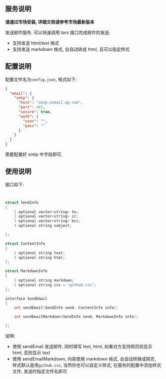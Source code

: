 ## 服务说明

**请通过市场安装, 详细文档请参考市场最新版本**

发送邮件服务. 可以快速调用 tars 接口完成邮件的发送.

- 支持发送 html/text 格式
- 支持发送 markdown 格式, 会自动转成 html, 且可以指定样式

## 配置说明

配置文件名为`config.json`, 格式如下:

```json
{
  "email": {
    "smtp": {
      "host": "smtp.exmail.qq.com",
      "port": 465,
      "secure": true,
      "auth": {
        "user": "",
        "pass": ""
      }
    }
  }
}
```

需要配置好 smtp 中字段即可.

## 使用说明

接口如下:

```c++


struct SendInfo
{
    1 optional vector<string> to;
    2 optional vector<string> cc;
    3 optional vector<string> bcc;
    4 optional string subject;

};

struct ContentInfo
{
    1 optional string text;
    2 optional string html;
};

struct MarkdownInfo
{
    1 optional string markdown;
    2 optional string css = "github.css";
};

interface SendEmail
{
    int sendEmail(SendInfo send, ContentInfo info);

    int sendEmailMarkdown(SendInfo send, MarkdownInfo info);

};

```

说明:

- 使用 sendEmail 发送邮件, 同时填写 text, html, 如果对方支持网页则显示 html, 否则显示 text
- 使用 sendEmailMarkdown, 内容使用 markdown 格式, 会自动转换成网页, 样式默认是用`github.css`, 当然你也可以自定义样式, 在服务的配置中添加样式文件, 发送时指定文件名即可
